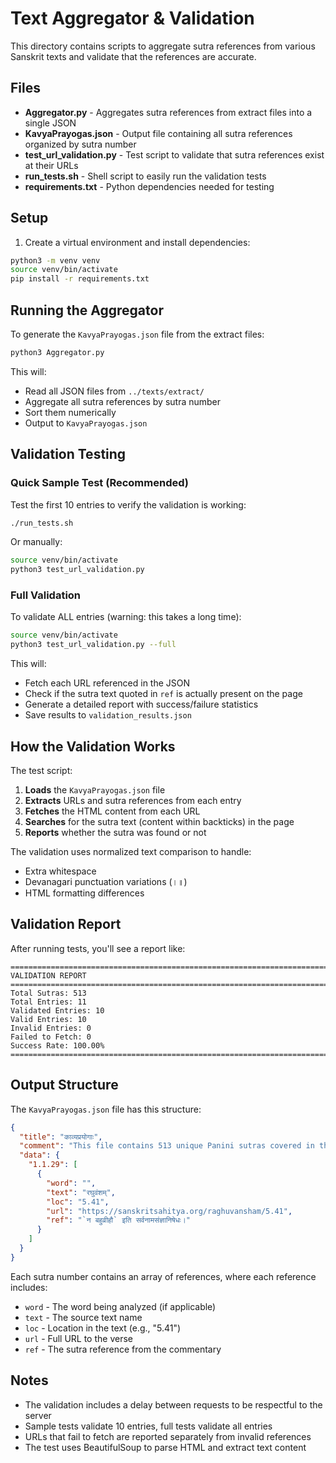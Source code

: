 # Text Aggregator & Validation

This directory contains scripts to aggregate sutra references from various Sanskrit texts and validate that the references are accurate.

## Files

- **Aggregator.py** - Aggregates sutra references from extract files into a single JSON
- **KavyaPrayogas.json** - Output file containing all sutra references organized by sutra number
- **test_url_validation.py** - Test script to validate that sutra references exist at their URLs
- **run_tests.sh** - Shell script to easily run the validation tests
- **requirements.txt** - Python dependencies needed for testing

## Setup

1. Create a virtual environment and install dependencies:
```bash
python3 -m venv venv
source venv/bin/activate
pip install -r requirements.txt
```

## Running the Aggregator

To generate the `KavyaPrayogas.json` file from the extract files:

```bash
python3 Aggregator.py
```

This will:
- Read all JSON files from `../texts/extract/`
- Aggregate all sutra references by sutra number
- Sort them numerically
- Output to `KavyaPrayogas.json`

## Validation Testing

### Quick Sample Test (Recommended)

Test the first 10 entries to verify the validation is working:

```bash
./run_tests.sh
```

Or manually:
```bash
source venv/bin/activate
python3 test_url_validation.py
```

### Full Validation

To validate ALL entries (warning: this takes a long time):

```bash
source venv/bin/activate
python3 test_url_validation.py --full
```

This will:
- Fetch each URL referenced in the JSON
- Check if the sutra text quoted in `ref` is actually present on the page
- Generate a detailed report with success/failure statistics
- Save results to `validation_results.json`

## How the Validation Works

The test script:

1. **Loads** the `KavyaPrayogas.json` file
2. **Extracts** URLs and sutra references from each entry
3. **Fetches** the HTML content from each URL
4. **Searches** for the sutra text (content within backticks) in the page
5. **Reports** whether the sutra was found or not

The validation uses normalized text comparison to handle:
- Extra whitespace
- Devanagari punctuation variations (।॥)
- HTML formatting differences

## Validation Report

After running tests, you'll see a report like:

```
================================================================================
VALIDATION REPORT
================================================================================
Total Sutras: 513
Total Entries: 11
Validated Entries: 10
Valid Entries: 10
Invalid Entries: 0
Failed to Fetch: 0
Success Rate: 100.00%
================================================================================
```

## Output Structure

The `KavyaPrayogas.json` file has this structure:

```json
{
  "title": "काव्यप्रयोगाः",
  "comment": "This file contains 513 unique Panini sutras covered in the commentaries",
  "data": {
    "1.1.29": [
      {
        "word": "",
        "text": "रघुवंशम्",
        "loc": "5.41",
        "url": "https://sanskritsahitya.org/raghuvansham/5.41",
        "ref": "`न बहुव्रीहौ` इति सर्वनामसंज्ञानिषेधः।"
      }
    ]
  }
}
```

Each sutra number contains an array of references, where each reference includes:
- `word` - The word being analyzed (if applicable)
- `text` - The source text name
- `loc` - Location in the text (e.g., "5.41")
- `url` - Full URL to the verse
- `ref` - The sutra reference from the commentary

## Notes

- The validation includes a delay between requests to be respectful to the server
- Sample tests validate 10 entries, full tests validate all entries
- URLs that fail to fetch are reported separately from invalid references
- The test uses BeautifulSoup to parse HTML and extract text content
